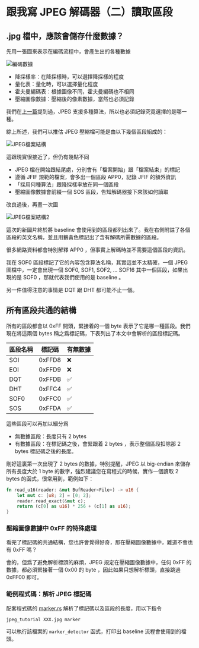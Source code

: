 # 跟我寫 JPEG 解碼器（二）讀取區段

## .jpg 檔中，應該會儲存什麼數據？

先用一張圖來表示在編碼流程中，會產生出的各種數據

![編碼數據](https://raw.githubusercontent.com/MROS/jpeg_tutorial/master/doc/image/%E7%B7%A8%E7%A2%BC%E6%95%B8%E6%93%9A.jpg)

- 降採樣率：在降採樣時，可以選擇降採樣的程度
- 量化表：量化時，可以選擇量化程度
- 霍夫曼編碼表：根據圖像不同，霍夫曼編碼也不相同
- 壓縮圖像數據：壓縮後的像素數據，當然也必須記錄

我們在[上一篇](https://github.com/MROS/jpeg_tutorial/blob/master/doc/%E8%B7%9F%E6%88%91%E5%AF%ABjpeg%E8%A7%A3%E7%A2%BC%E5%99%A8%EF%BC%88%E4%B8%80%EF%BC%89%E6%A6%82%E8%BF%B0.md)提到過，JPEG 支援多種算法，所以也必須記錄究竟選擇的是哪一種。

綜上所述，我們可以推估 JPEG 壓縮檔可能是由以下幾個區段組成的：

![JPEG檔案結構](https://raw.githubusercontent.com/MROS/jpeg_tutorial/master/doc/image/JPEG%E6%AA%94%E6%A1%88%E7%B5%90%E6%A7%8B.jpg)

這跟現實很接近了，但仍有幾點不同

- JPEG 檔在開始跟結尾處，分別會有「檔案開始」跟「檔案結束」的標記
- 遵循 JFIF 規範的檔案，會多出一個區段 APP0，記錄 JFIF 的額外資訊
- 「採用何種算法」跟降採樣率放在同一個區段
- 壓縮圖像數據會前綴一個 SOS 區段，告知解碼器接下來該如何讀取

改良過後，再畫一次圖

![JPEG檔案結構2](https://raw.githubusercontent.com/MROS/jpeg_tutorial/master/doc/image/JPEG%E6%AA%94%E6%A1%88%E7%B5%90%E6%A7%8B2.jpg)

這次的新圖片終於將 baseline 會使用到的區段都列出來了。我在右側附註了各個區段的英文名稱，並且用鵝黃色標記出了含有解碼所需數據的區段。

很多網路資料都會特別解釋 APP0 ，但事實上解碼時並不需要這個區段的資訊。

我在 SOF0 區段標記了它的內容包含算法名稱，其實這並不太精確，一個 JPEG 圖檔中，一定會出現一個 SOF0, SOF1, SOF2, ... SOF16 其中一個區段，如果出現的是 SOF0 ，那就代表我們使用的是 baseline 。

另一件值得注意的事情是 DQT 跟 DHT 都可能不止一個。

## 所有區段共通的結構

所有的區段都會以 0xFF 開頭，緊接着的一個 byte 表示了它是哪一種區段。我們現在將這兩個 bytes 稱之爲標記碼，下表列出了本文中會解析的區段標記碼。

| 區段名稱 | 標記碼 |  有無數據 |
|----------|--------|-----------|
| SOI      | 0xFFD8 | ❌         |
| EOI      | 0xFFD9 | ❌         |
| DQT      | 0xFFDB | ✅         |
| DHT      | 0xFFC4 | ✅         |
| SOF0     | 0xFFC0 | ✅         |
| SOS      | 0xFFDA | ✅         |

這些區段可以再加以細分爲

- 無數據區段：長度只有 2 bytes
- 有數據區段：在標記碼之後，會緊跟着 2 bytes ，表示整個區段扣除那 2 bytes 標記碼之後的長度。
  
剛好這裏第一次出現了 2 bytes 的數據，特別提醒，JPEG 以 big-endian 來儲存所有長度大於 1 byte 的數字，強烈建議您在寫程式的時候，實作一個讀取 2 bytes 的函式，很常用到，範例如下：

``` rust
fn read_u16(reader: &mut BufReader<File>) -> u16 {
    let mut c: [u8; 2] = [0; 2];
    reader.read_exact(&mut c);
    return (c[0] as u16) * 256 + (c[1] as u16);
}
```
### 壓縮圖像數據中 0xFF 的特殊處理
看完了標記碼的共通結構，您也許會覺得好奇，那在壓縮圖像數據中，難道不會也有 0xFF 嗎？

會的，但爲了避免解析標頭的麻煩，JPEG 規定在壓縮圖像數據中，任何 0xFF 的數據，都必須緊接著一個 0x00 的 byte ，因此如果只想解析標頭，直接跳過 0xFF00 即可。

### 範例程式碼：解析 JPEG 標記碼

配套程式碼的 [marker.rs](https://github.com/MROS/jpeg_tutorial/blob/master/src/marker.rs) 解析了標記碼以及區段的長度，用以下指令

```
jpeg_tutorial XXX.jpg marker
```

可以執行該檔案的 `marker_detector` 函式，打印出 baseline 流程會使用到的檔頭。
